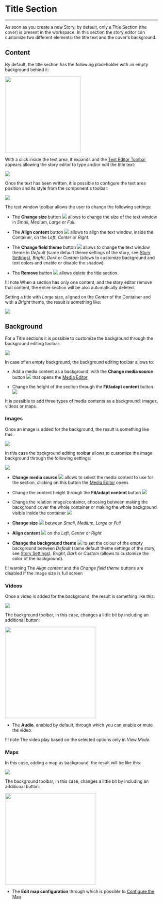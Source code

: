 # Title Section
**********************

As soon as you create a new Story, by default, only a Title Section (the cover) is present in the workspace. In this section the story editor can customize two different elements: the title text and the cover's background.

## Content

By default, the title section has the following placeholder with an empty background behind it:

<img src="../img/title-section/text-window.jpg" class="ms-docimage" style="width:250px"/>

With a click inside the text area, it expands and the [Text Editor Toolbar](text-editor-toolbar.md) appears allowing the story editor to type and/or edit the title text:

<img src="../img/title-section/rich-text.jpg" class="ms-docimage"/>

Once the text has been written, it is possible to configure the text area position and its style from the component's toolbar: 

<img src="../img/title-section/textwin-toolbar.jpg" class="ms-docimage"/>

The text window toolbar allows the user to change the following settings:

* The **Change size** button <img src="../img/button/change-size.jpg" class="ms-docbutton"/>  allows to change the size of the text window in *Small*, *Medium*, *Large* or *Full*.

* The **Align content** button <img src="../img/button/align-content.jpg" class="ms-docbutton"/>  allows to align the text window, inside the Container, on the *Left*, *Center* or *Right*.

* The **Change field theme** button <img src="../img/button/change-theme.jpg" class="ms-docbutton"/> allows to change the text window theme in *Default* (same default theme settings of the story, see [Story Settings](story-setting.md)), *Bright*, *Dark* or *Custom* (allows to customize background and text colors and enable or disable the shadow)

* The **Remove** button <img src="../img/button/remove.jpg" class="ms-docbutton"/> allows delete the title section.

!!! note
    When a section has only one content, and the story editor remove that content, the entire section will be also automatically deleted.

Setting a title with *Large* size, aligned on the *Center* of the Container and with a *Bright* theme, the result is something like: 

<img src="../img/title-section/title-text.jpg" class="ms-docimage"/>

## Background

For a Title sections it is possible to customize the background through the background editing toolbar:

<img src="../img/title-section/bck-editor-toolbar.jpg" class="ms-docimage"/>

In case of an empty background, the background editing toolbar allows to:

* Add a media content as a background, with the **Change media source** button <img src="../img/button/change-media.jpg" class="ms-docbutton"/> that opens the [Media Editor](media-editor-window.md)

* Change the height of the section through the **Fit/adapt content** button <img src="../img/button/fit-adapt-content.jpg" class="ms-docbutton"/>

It is possible to add three types of media contents as a background: images, videos or maps.

### Images

Once an image is added for the background, the result is something like this:

<img src="../img/title-section/img-applied.jpg" class="ms-docimage"/>

In this case the background editing toolbar allows to customize the image background through the following settings:

<img src="../img/title-section/img-bck-toolbar.jpg" class="ms-docimage"/>

* **Change media source** <img src="../img/button/change-media.jpg" class="ms-docbutton"/> allows to select the media content to use for the section, clicking on this button the [Media Editor](media-editor-window.md) opens

* Change the content height through the **Fit/adapt content** button <img src="../img/button/fit-adapt-content.jpg" class="ms-docbutton"/>

* Change the relation image/container, choosing between making the background cover the whole container or making the whole background visible inside the container <img src="../img/button/fit-img-container.jpg" class="ms-docbutton"/>

* **Change size** <img src="../img/button/change-size3.jpg" class="ms-docbutton"/> between *Small*, *Medium*, *Large* or *Full*

* **Align content** <img src="../img/button/align3.jpg" class="ms-docbutton"/> on the *Left*, *Center* or *Right*

* **Change the background theme** <img src="../img/button/change-field-theme.jpg" class="ms-docbutton"/> to set the colour of the empty background between *Default* (same default theme settings of the story, see [Story Settings](story-setting.md)), *Bright*, *Dark* or *Custom* (allows to customize the color of the background).

!!! warning
    The *Align content* and the *Change field theme* buttons are disabled if the image size is full screen

### Videos

Once a video is added for the background, the result is something like this:

<img src="../img/title-section/video-applied.jpg" class="ms-docimage"/>

The background toolbar, in this case, changes a little bit by including an additional button:

<img src="../img/title-section/video-bck-toolbar.jpg" class="ms-docimage" style="width:300px"/>

* The **Audio**, enabled by default, through which you can enable or mute the video.

!!! note
    The video play based on the selected options only in *View Mode*.

### Maps

In this case, adding a map as background, the result will be like this:

<img src="../img/title-section/map-background.jpg" class="ms-docimage"/>

The background toolbar, in this case, changes a little bit by including an additional button:

<img src="../img/title-section/map-toolbar.jpg" class="ms-docimage" style="width:300px"/>

* The **Edit map configuration** through which is possible to [Configure the Map](configure-map.md)
